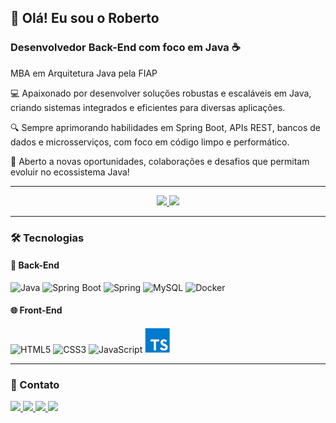 ## 👋 Olá! Eu sou o Roberto  
### Desenvolvedor Back-End com foco em Java ☕  
MBA em Arquitetura Java pela FIAP

💻 Apaixonado por desenvolver soluções robustas e escaláveis em Java, criando sistemas integrados e eficientes para diversas aplicações.

🔍 Sempre aprimorando habilidades em Spring Boot, APIs REST, bancos de dados e microsserviços, com foco em código limpo e performático.

🤝 Aberto a novas oportunidades, colaborações e desafios que permitam evoluir no ecossistema Java!

---

<div align="center">
  <a href="https://github.com/robizac">
    <img height="180em" src="https://github-readme-stats.vercel.app/api?username=robizac&show_icons=true&theme=dracula&include_all_commits=true&count_private=true"/>
    <img height="180em" src="https://github-readme-stats.vercel.app/api/top-langs/?username=robizac&layout=compact&langs_count=7&theme=dracula"/>
  </a>
</div>

---

### 🛠️ Tecnologias

#### 🚀 Back-End
<p>
  <img src="https://www.svgrepo.com/show/452234/java.svg" alt="Java" height="40"/>
  <img src="https://cdn.worldvectorlogo.com/logos/spring-boot-1.svg" alt="Spring Boot" height="40"/>
  <img src="https://www.svgrepo.com/show/354380/spring-icon.svg" alt="Spring" height="40"/>
  <img src="https://www.svgrepo.com/show/303251/mysql-logo.svg" alt="MySQL" height="40"/>
  <img src="https://cdn.jsdelivr.net/gh/devicons/devicon/icons/docker/docker-plain.svg" alt="Docker" height="40"/>
</p>

#### 🌐 Front-End
<p>
  <img src="https://raw.githubusercontent.com/bablubambal/All_logo_and_pictures/1ac69ce5fbc389725f16f989fa53c62d6e1b4883/social%20icons/html5.svg" alt="HTML5" height="40"/>
  <img src="https://raw.githubusercontent.com/bablubambal/All_logo_and_pictures/1ac69ce5fbc389725f16f989fa53c62d6e1b4883/social%20icons/css3.svg" alt="CSS3" height="40"/>
  <img src="https://raw.githubusercontent.com/bablubambal/All_logo_and_pictures/1ac69ce5fbc389725f16f989fa53c62d6e1b4883/social%20icons/javascript.svg" alt="JavaScript" height="40"/>
  <img src="https://raw.githubusercontent.com/devicons/devicon/master/icons/typescript/typescript-plain.svg" alt="TypeScript" height="40"/>
</p>

---

### 📲 Contato

<p>
  <a href="https://instagram.com/robizac" target="_blank">
    <img src="https://img.shields.io/badge/-Instagram-%23E4405F?style=for-the-badge&logo=instagram&logoColor=white">
  </a>
  <a href="https://discord.gg/robizac" target="_blank">
    <img src="https://img.shields.io/badge/Discord-7289DA?style=for-the-badge&logo=discord&logoColor=white">
  </a>
  <a href="mailto:robizac@gmail.com">
    <img src="https://img.shields.io/badge/-Gmail-%23333?style=for-the-badge&logo=gmail&logoColor=white">
  </a>
  <a href="https://www.linkedin.com/in/robizac" target="_blank">
    <img src="https://img.shields.io/badge/-LinkedIn-%230077B5?style=for-the-badge&logo=linkedin&logoColor=white">
  </a>
</p>

